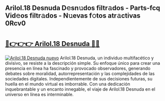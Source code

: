 ## Arilol.18 Desnuda D𝚎sn𝚞dos filtr𝚊dos - Parts-fcq Vid𝚎os filtr𝚊dos - N𝚞evas f𝚘tos atr𝚊ctivas 0Rcv0

# <h2><a href="http://mbb5sx.tromn.icu/?c=Arilol.18+Desnuda">🔗👉👉👉 Arilol.18 Desnuda 🔗🔗</a></h2>

[![Arilol.18 Desnuda nuevo](https://i.imgur.com/pEAQMta.gif)](http://mbb5sx.tromn.icu/?c=Arilol.18+Desnuda)
Arilol.18 Desnuda, un individuo multifacético y divisivo, se resiste a la descripción simple. Su enfoque único para crear una presencia en línea ha fascinado y provocado observadores, generando debates sobre moralidad, autorrepresentación y las complejidades de las sociedades digitales. Independientemente de sus decisiones futuras, su huella en el mundo virtual es imborrable. Con una dedicación inquebrantable y un encanto innegable, el viaje de Arilol.18 Desnuda en el universo en línea es interminable.
